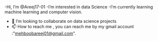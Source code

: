 -Hi, I’m @Areej17-01
-I’m interested in data Science 
-I’m currently learning machine learning and computer vision.
- 💞️ I’m looking to collaborate on data science projects
- 📫 How to reach me , you can reach me by my gmail account :"mehboobareej01@gmail.com".
<!---
Areej17-01/Areej17-01 is a ✨ special ✨ repository because its `README.md` (this file) appears on your GitHub profile.
You can click the Preview link to take a look at your changes.
--->

